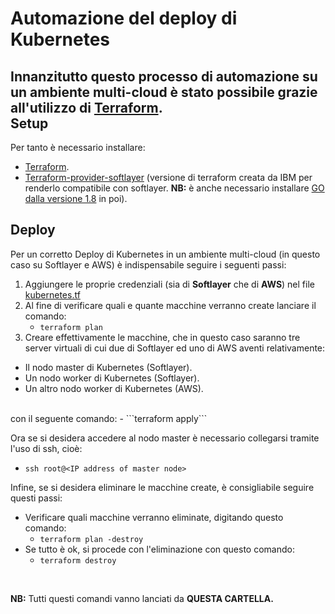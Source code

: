 Automazione del deploy di Kubernetes
====================================
Innanzitutto questo processo di automazione su un ambiente multi-cloud è stato possibile grazie all'utilizzo di [Terraform](https://www.terraform.io/).
<br>
Setup
-----
Per tanto è necessario installare:
- [Terraform](https://www.terraform.io/intro/getting-started/install.html).
- [Terraform-provider-softlayer](https://github.com/softlayer/terraform-provider-softlayer) (versione di terraform creata da IBM per renderlo compatibile con softlayer. __NB:__ è anche necessario installare [GO dalla versione 1.8](https://medium.com/@patdhlk/how-to-install-go-1-8-on-ubuntu-16-04-710967aa53c9) in poi).

Deploy
------
Per un corretto Deploy di Kubernetes in un ambiente multi-cloud (in questo caso su Softlayer e AWS) è indispensabile seguire i seguenti passi:
1. Aggiungere le proprie credenziali (sia di __Softlayer__ che di __AWS__) nel file [kubernetes.tf](kubernetes.tf)
2. Al fine di verificare quali e quante macchine verranno create lanciare il comando:
    - ```terraform plan```
3. Creare effettivamente le macchine, che in questo caso saranno tre server virtuali di cui due di Softlayer ed uno di AWS aventi relativamente:
  - Il nodo master di Kubernetes (Softlayer).
  - Un nodo worker di Kubernetes (Softlayer).
  - Un altro nodo worker di Kubernetes (AWS).
<br>
con il seguente comando:
    - ```terraform apply```

Ora se si desidera accedere al nodo master è necessario collegarsi tramite l'uso di ssh, cioè:
  - ```ssh root@<IP address of master node>```

Infine, se si desidera eliminare le macchine create, è consigliabile seguire questi passi:
- Verificare quali macchine verranno eliminate, digitando questo comando:
  - ```terraform plan -destroy```
- Se tutto è ok, si procede con l'eliminazione con questo comando:
  - ```terraform destroy```

<br>

__NB:__ Tutti questi comandi vanno lanciati da __QUESTA CARTELLA.__
